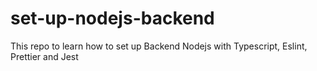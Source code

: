 # set-up-nodejs-backend
This repo to learn how to set up Backend Nodejs with Typescript, Eslint, Prettier and Jest

